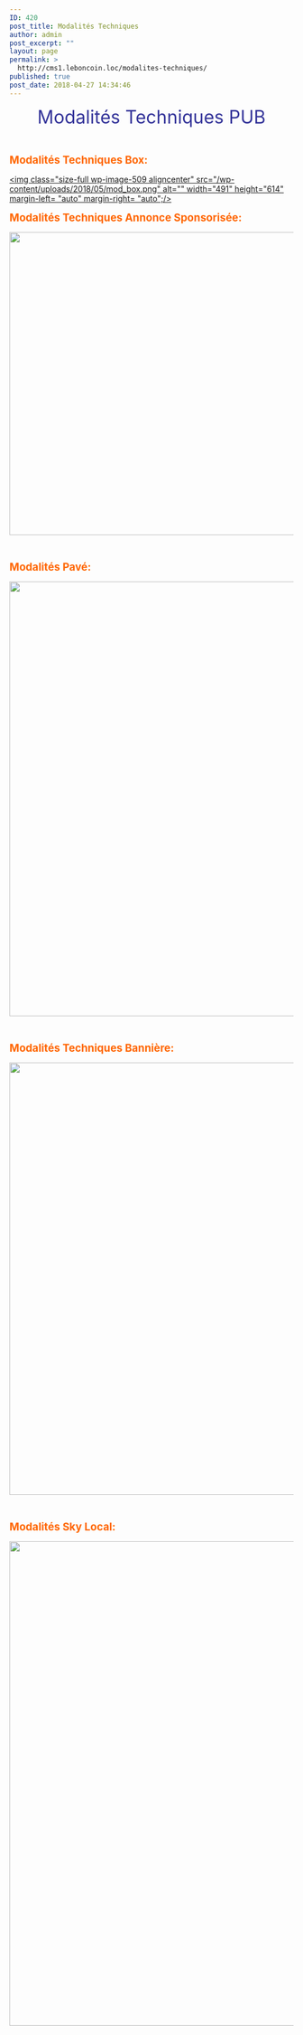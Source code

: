 ```yaml
---
ID: 420
post_title: Modalités Techniques
author: admin
post_excerpt: ""
layout: page
permalink: >
  http://cms1.leboncoin.loc/modalites-techniques/
published: true
post_date: 2018-04-27 14:34:46
---
```

<p style="text-align: center;"><span style="font-size: 24pt; color: #333399;">Modalités Techniques PUB</span></p>
&nbsp;

<span id="box" style="color: #ff6600; font-size: 14pt;"><b>Modalités Techniques Box:</b></span>

<a href="/wp-content/uploads/2018/05/mod_box.png"><img class="size-full wp-image-509 aligncenter" src="/wp-content/uploads/2018/05/mod_box.png" alt="" width="491" height="614" margin-left= "auto" margin-right= "auto";/></a>

<span id="as" style="color: #ff6600; font-size: 14pt;"><b>Modalités Techniques Annonce Sponsorisée:</b></span>

<a href="/wp-content/uploads/2018/05/mod_as.png"><img class="aligncenter size-full wp-image-510" src="/wp-content/uploads/2018/05/mod_as.png" alt="" width="553" height="536" /></a>

&nbsp;

<span id="pave" style="color: #ff6600; font-size: 14pt;"><b>Modalités Pavé:</b></span>

<a href="/wp-content/uploads/2018/05/mod_pave.png"><img class="aligncenter size-full wp-image-511" src="/wp-content/uploads/2018/05/mod_pave.png" alt="" width="551" height="769" /></a>

&nbsp;

<span id="banniere" style="color: #ff6600; font-size: 14pt;"><strong>Modalités Techniques Bannière:</strong></span>

<a href="/wp-content/uploads/2018/05/mod_bann.png"><img class="aligncenter size-full wp-image-512" src="/wp-content/uploads/2018/05/mod_bann.png" alt="" width="554" height="765" /></a>

&nbsp;

<strong><span id="sky" style="color: #ff6600; font-size: 14pt;">Modalités Sky Local:</span></strong>

<a href="/wp-content/uploads/2018/05/mod_sky.png"><img class="aligncenter size-full wp-image-513" src="/wp-content/uploads/2018/05/mod_sky.png" alt="" width="653" height="857" /></a>